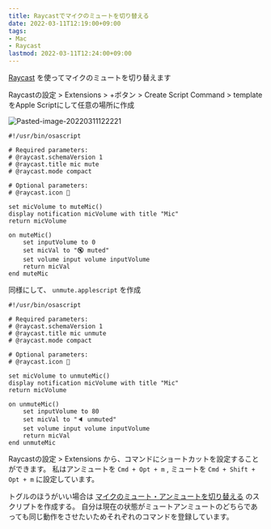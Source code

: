 ```yaml
---
title: Raycastでマイクのミュートを切り替える
date: 2022-03-11T12:19:00+09:00
tags:
- Mac
- Raycast
lastmod: 2022-03-11T12:24:00+09:00
---
```


[Raycast](note/Raycast.md) を使ってマイクのミュートを切り替えます

Raycastの設定 > Extensions > +ボタン > Create Script Command > templateをApple Scriptにして任意の場所に作成

![Pasted-image-20220311122221](blog/Pasted-image-20220311122221.png)

````applescript:mute.applescript
#!/usr/bin/osascript

# Required parameters:
# @raycast.schemaVersion 1
# @raycast.title mic mute
# @raycast.mode compact

# Optional parameters:
# @raycast.icon 🤖

set micVolume to muteMic()
display notification micVolume with title "Mic"
return micVolume

on muteMic()
	set inputVolume to 0
	set micVal to "🔇 muted"
	set volume input volume inputVolume
	return micVal
end muteMic
````

同様にして、 `unmute.applescript` を作成

````applescript:mute.applescript
#!/usr/bin/osascript

# Required parameters:
# @raycast.schemaVersion 1
# @raycast.title mic unmute
# @raycast.mode compact

# Optional parameters:
# @raycast.icon 🤖

set micVolume to unmuteMic()
display notification micVolume with title "Mic"
return micVolume

on unmuteMic()
	set inputVolume to 80
	set micVal to "🔈 unmuted"
	set volume input volume inputVolume
	return micVal
end unmuteMic
````

Raycastの設定 > Extensions から、コマンドにショートカットを設定することができます。
私はアンミュートを `Cmd + Opt + m` , ミュートを `Cmd + Shift + Opt + m` に設定しています。

トグルのほうがいい場合は [マイクのミュート・アンミュートを切り替える](blog/マイクのミュート・アンミュートを切り替える.md) のスクリプトを作成する。
自分は現在の状態がミュートアンミュートのどちらであっても同じ動作をさせたいためそれぞれのコマンドを登録しています。
